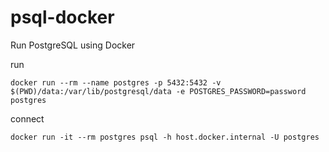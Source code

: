 # psql-docker

Run PostgreSQL using Docker

run

```
docker run --rm --name postgres -p 5432:5432 -v $(PWD)/data:/var/lib/postgresql/data -e POSTGRES_PASSWORD=password postgres
```

connect

```
docker run -it --rm postgres psql -h host.docker.internal -U postgres
```


